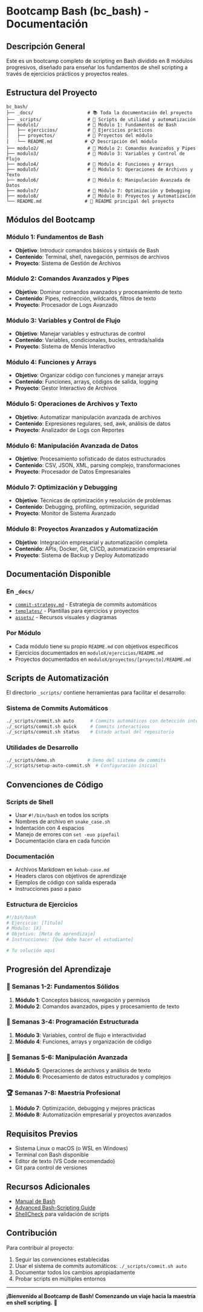 # Bootcamp Bash (bc_bash) - Documentación

## Descripción General

Este es un bootcamp completo de scripting en Bash dividido en 8 módulos progresivos, diseñado para enseñar los fundamentos de shell scripting a través de ejercicios prácticos y proyectos reales.

## Estructura del Proyecto

```text
bc_bash/
├── _docs/                    # 📚 Toda la documentación del proyecto
├── _scripts/                 # 🔧 Scripts de utilidad y automatización
├── modulo1/                  # 📖 Módulo 1: Fundamentos de Bash
│   ├── ejercicios/           # 💪 Ejercicios prácticos
│   ├── proyectos/            # 🚀 Proyectos del módulo
│   └── README.md            # 📋 Descripción del módulo
├── modulo2/                  # 📖 Módulo 2: Comandos Avanzados y Pipes
├── modulo3/                  # 📖 Módulo 3: Variables y Control de Flujo
├── modulo4/                  # 📖 Módulo 4: Funciones y Arrays
├── modulo5/                  # 📖 Módulo 5: Operaciones de Archivos y Texto
├── modulo6/                  # 📖 Módulo 6: Manipulación Avanzada de Datos
├── modulo7/                  # 📖 Módulo 7: Optimización y Debugging
├── modulo8/                  # 📖 Módulo 8: Proyectos y Automatización
└── README.md                # 📖 README principal del proyecto
```

## Módulos del Bootcamp

### Módulo 1: Fundamentos de Bash

- **Objetivo**: Introducir comandos básicos y sintaxis de Bash
- **Contenido**: Terminal, shell, navegación, permisos de archivos
- **Proyecto**: Sistema de Gestión de Archivos

### Módulo 2: Comandos Avanzados y Pipes

- **Objetivo**: Dominar comandos avanzados y procesamiento de texto
- **Contenido**: Pipes, redirección, wildcards, filtros de texto
- **Proyecto**: Procesador de Logs Avanzado

### Módulo 3: Variables y Control de Flujo

- **Objetivo**: Manejar variables y estructuras de control
- **Contenido**: Variables, condicionales, bucles, entrada/salida
- **Proyecto**: Sistema de Menús Interactivo

### Módulo 4: Funciones y Arrays

- **Objetivo**: Organizar código con funciones y manejar arrays
- **Contenido**: Funciones, arrays, códigos de salida, logging
- **Proyecto**: Gestor Interactivo de Archivos

### Módulo 5: Operaciones de Archivos y Texto

- **Objetivo**: Automatizar manipulación avanzada de archivos
- **Contenido**: Expresiones regulares, sed, awk, análisis de datos
- **Proyecto**: Analizador de Logs con Reportes

### Módulo 6: Manipulación Avanzada de Datos

- **Objetivo**: Procesamiento sofisticado de datos estructurados
- **Contenido**: CSV, JSON, XML, parsing complejo, transformaciones
- **Proyecto**: Procesador de Datos Empresariales

### Módulo 7: Optimización y Debugging

- **Objetivo**: Técnicas de optimización y resolución de problemas
- **Contenido**: Debugging, profiling, optimización, seguridad
- **Proyecto**: Monitor de Sistema Avanzado

### Módulo 8: Proyectos Avanzados y Automatización

- **Objetivo**: Integración empresarial y automatización completa
- **Contenido**: APIs, Docker, Git, CI/CD, automatización empresarial
- **Proyecto**: Sistema de Backup y Deploy Automatizado

## Documentación Disponible

### En `_docs/`

- [`commit-strategy.md`](_docs/commit-strategy.md) - Estrategia de commits automáticos
- [`templates/`](_docs/templates/) - Plantillas para ejercicios y proyectos
- [`assets/`](_docs/assets/) - Recursos visuales y diagramas

### Por Módulo

- Cada módulo tiene su propio `README.md` con objetivos específicos
- Ejercicios documentados en `moduloX/ejercicios/README.md`
- Proyectos documentados en `moduloX/proyectos/[proyecto]/README.md`

## Scripts de Automatización

El directorio `_scripts/` contiene herramientas para facilitar el desarrollo:

### Sistema de Commits Automáticos

```bash
./_scripts/commit.sh auto      # Commits automáticos con detección inteligente
./_scripts/commit.sh quick     # Commits interactivos
./_scripts/commit.sh status    # Estado actual del repositorio
```

### Utilidades de Desarrollo

```bash
./_scripts/demo.sh            # Demo del sistema de commits
./_scripts/setup-auto-commit.sh  # Configuración inicial
```

## Convenciones de Código

### Scripts de Shell

- Usar `#!/bin/bash` en todos los scripts
- Nombres de archivo en `snake_case.sh`
- Indentación con 4 espacios
- Manejo de errores con `set -euo pipefail`
- Documentación clara en cada función

### Documentación

- Archivos Markdown en `kebab-case.md`
- Headers claros con objetivos de aprendizaje
- Ejemplos de código con salida esperada
- Instrucciones paso a paso

### Estructura de Ejercicios

```bash
#!/bin/bash
# Ejercicio: [Título]
# Módulo: [X]
# Objetivo: [Meta de aprendizaje]
# Instrucciones: [Qué debe hacer el estudiante]

# Tu solución aquí
```

## Progresión del Aprendizaje

### 🎯 Semanas 1-2: Fundamentos Sólidos

1. **Módulo 1**: Conceptos básicos, navegación y permisos
2. **Módulo 2**: Comandos avanzados, pipes y procesamiento de texto

### 🚀 Semanas 3-4: Programación Estructurada

1. **Módulo 3**: Variables, control de flujo e interactividad
2. **Módulo 4**: Funciones, arrays y organización de código

### 💪 Semanas 5-6: Manipulación Avanzada

1. **Módulo 5**: Operaciones de archivos y análisis de texto
2. **Módulo 6**: Procesamiento de datos estructurados y complejos

### 🏆 Semanas 7-8: Maestría Profesional

1. **Módulo 7**: Optimización, debugging y mejores prácticas
2. **Módulo 8**: Automatización empresarial y proyectos avanzados

## Requisitos Previos

- Sistema Linux o macOS (o WSL en Windows)
- Terminal con Bash disponible
- Editor de texto (VS Code recomendado)
- Git para control de versiones

## Recursos Adicionales

- [Manual de Bash](https://www.gnu.org/software/bash/manual/)
- [Advanced Bash-Scripting Guide](https://tldp.org/LDP/abs/html/)
- [ShellCheck](https://www.shellcheck.net/) para validación de scripts

## Contribución

Para contribuir al proyecto:

1. Seguir las convenciones establecidas
2. Usar el sistema de commits automáticos: `./_scripts/commit.sh auto`
3. Documentar todos los cambios apropiadamente
4. Probar scripts en múltiples entornos

---

**¡Bienvenido al Bootcamp de Bash! Comenzando un viaje hacia la maestría en shell scripting.** 🚀
